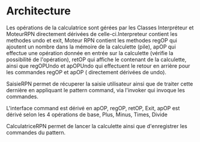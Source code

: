 # Architecture

Les opérations de la calculatrice sont gérées par les Classes Interpréteur et MoteurRPN directement dérivées de celle-ci.Interpreteur contient les methodes undo et exit, Moteur RPN contient les methodes regOP qui ajoutent un nombre dans la mémoire de la calculette (pile), apOP qui effectue une opération donnée en entrée sur la calculette (vérifie la possibilité de l'opération), retOP qui affiche le contenant de la calculette, ainsi que regOPUndo et apOPUndo qui effectuent le retour en arrière pour les commandes regOP et apOP ( directement dérivées de undo).

SaisieRPN permet de récuperer la saisie utilisateur ainsi que de traiter cette dernière en appliquant le pattern command, via l'invoker qui invoque les commandes.

L'interface command est dérivé en apOP, regOP, retOP, Exit, apOP est dérivé selon les 4 opérations de base, Plus, Minus, Times, Divide

CalculatriceRPN permet de lancer la calculette ainsi que d'enregistrer les commandes du pattern.
